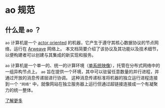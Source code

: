 # ao 规范

## 什么是 `ao` ？

`ao` 计算机是一个 [actor oriented](https://en.wikipedia.org/wiki/Actor_model) 的机器，它产生于遵守其核心数据协议的节点网络，运行在 [Arweave](https://arweave.org) 网络上。 本文档简要介绍了该协议及其功能以及技术细节，以便构建者可以创建与其集成的新实现和服务。

`ao` 计算机是一个单一的、统一的计算环境（[单系统映像](https://en.wikipedia.org/wiki/Single_system_image)），托管在分布式网络中的一组异构节点上。 `ao` 旨在提供一个环境，其中可以驻留任意数量的并行进程，并通过开放的消息传递层进行协调。 这种消息传递标准将机器的独立运行进程连接到一个 `"网络"` 中，就像网站在独立服务器上运行但通过超链接连接成一个有凝聚力的统一整体。

[了解更多](https://ao.g8way.io/specs)
